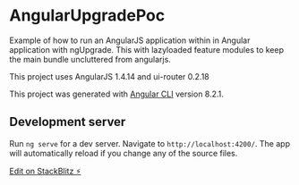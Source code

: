 # AngularUpgradePoc

Example of how to run an AngularJS application within in Angular application with ngUpgrade. This with lazyloaded feature modules to keep the main bundle uncluttered from angularjs.

This project uses AngularJS 1.4.14 and ui-router 0.2.18

This project was generated with [Angular CLI](https://github.com/angular/angular-cli) version 8.2.1.

## Development server

Run `ng serve` for a dev server. Navigate to `http://localhost:4200/`. The app will automatically reload if you change any of the source files.

[Edit on StackBlitz ⚡️](https://stackblitz.com/github/Boosten/angular-lazyload-angularjs)
